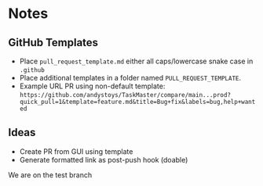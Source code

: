 # Notes
## GitHub Templates
- Place `pull_request_template.md` either all caps/lowercase snake case in `.github`
- Place additional templates in a folder named `PULL_REQUEST_TEMPLATE`.
- Example URL PR using non-default template:
`https://github.com/andystoys/TaskMaster/compare/main...prod?quick_pull=1&template=feature.md&title=Bug+fix&labels=bug,help+wanted`

## Ideas
- Create PR from GUI using template
- Generate formatted link as post-push hook (doable)


We are on the test branch
